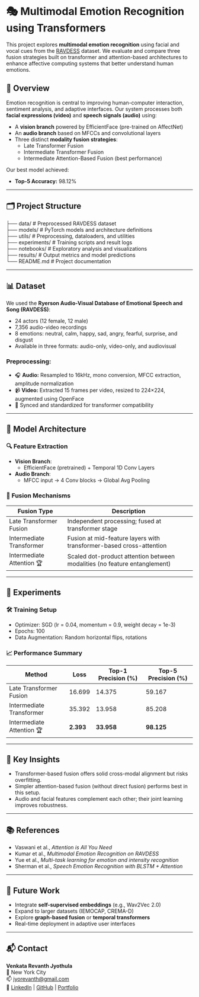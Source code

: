 # 🎭 Multimodal Emotion Recognition using Transformers

This project explores **multimodal emotion recognition** using facial and vocal cues from the [RAVDESS](https://zenodo.org/record/1188976) dataset. We evaluate and compare three fusion strategies built on transformer and attention-based architectures to enhance affective computing systems that better understand human emotions.

## 🚀 Overview

Emotion recognition is central to improving human-computer interaction, sentiment analysis, and adaptive interfaces. Our system processes both **facial expressions (video)** and **speech signals (audio)** using:

- A **vision branch** powered by EfficientFace (pre-trained on AffectNet)
- An **audio branch** based on MFCCs and convolutional layers
- Three distinct **modality fusion strategies**:
  - Late Transformer Fusion
  - Intermediate Transformer Fusion
  - Intermediate Attention-Based Fusion (best performance)

Our best model achieved:
- **Top-5 Accuracy:** 98.12%

---

## 🗂️ Project Structure

├── data/ # Preprocessed RAVDESS dataset  
├── models/ # PyTorch models and architecture definitions  
├── utils/ # Preprocessing, dataloaders, and utilities  
├── experiments/ # Training scripts and result logs  
├── notebooks/ # Exploratory analysis and visualizations  
├── results/ # Output metrics and model predictions  
└── README.md # Project documentation

---

## 📊 Dataset

We used the **Ryerson Audio-Visual Database of Emotional Speech and Song (RAVDESS)**:

- 24 actors (12 female, 12 male)
- 7,356 audio-video recordings
- 8 emotions: neutral, calm, happy, sad, angry, fearful, surprise, and disgust
- Available in three formats: audio-only, video-only, and audiovisual

### Preprocessing:

- 🎧 **Audio:** Resampled to 16kHz, mono conversion, MFCC extraction, amplitude normalization
- 📹 **Video:** Extracted 15 frames per video, resized to 224×224, augmented using OpenFace
- 🔄 Synced and standardized for transformer compatibility

---

## 🧠 Model Architecture

### 🔍 Feature Extraction

- **Vision Branch**: 
  - EfficientFace (pretrained) + Temporal 1D Conv Layers
- **Audio Branch**: 
  - MFCC input → 4 Conv blocks → Global Avg Pooling

### 🔗 Fusion Mechanisms

| Fusion Type                  | Description                                                                 |
|-----------------------------|-----------------------------------------------------------------------------|
| Late Transformer Fusion      | Independent processing; fused at transformer stage                         |
| Intermediate Transformer     | Fusion at mid-feature layers with transformer-based cross-attention        |
| Intermediate Attention 🏆    | Scaled dot-product attention between modalities (no feature entanglement)  |

---

## 🧪 Experiments

### 🛠️ Training Setup

- Optimizer: SGD (lr = 0.04, momentum = 0.9, weight decay = 1e-3)
- Epochs: 100
- Data Augmentation: Random horizontal flips, rotations

### 📈 Performance Summary

| Method                      | Loss   | Top-1 Precision (%) | Top-5 Precision (%) |
|----------------------------|--------|---------------------|---------------------|
| Late Transformer Fusion    | 16.699 | 14.375              | 59.167              |
| Intermediate Transformer   | 35.392 | 13.958              | 85.208              |
| Intermediate Attention 🏆  | **2.393** | **33.958**         | **98.125**          |

---

## 📌 Key Insights

- Transformer-based fusion offers solid cross-modal alignment but risks overfitting.
- Simpler attention-based fusion (without direct fusion) performs best in this setup.
- Audio and facial features complement each other; their joint learning improves robustness.

---

## 📚 References

- Vaswani et al., *Attention is All You Need*
- Kumar et al., *Multimodal Emotion Recognition on RAVDESS*
- Yue et al., *Multi-task learning for emotion and intensity recognition*
- Sherman et al., *Speech Emotion Recognition with BLSTM + Attention*

---

## 🏁 Future Work

- Integrate **self-supervised embeddings** (e.g., Wav2Vec 2.0)
- Expand to larger datasets (IEMOCAP, CREMA-D)
- Explore **graph-based fusion** or **temporal transformers**
- Real-time deployment in adaptive user interfaces

---

## 📬 Contact

**Venkata Revanth Jyothula**  
📍 New York City  
📫 jyorevanth@gmail.com  
🔗 [LinkedIn](https://www.linkedin.com/in/revanth-jyothula-3822601b5/) | [GitHub](https://github.com/revforyou) | [Portfolio](https://portfolio-beta-blue-754e7fm5f8.vercel.app/)
